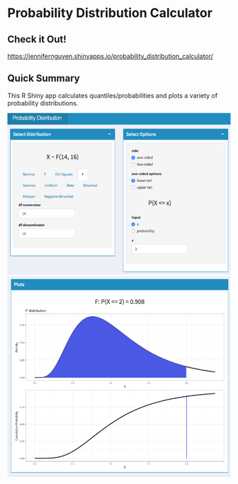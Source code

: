 # Probability Distribution Calculator

## Check it Out!

<https://jennifernguyen.shinyapps.io/probability_distribution_calculator/>

## Quick Summary

This R Shiny app calculates quantiles/probabilities and plots a variety of probability distributions. 

![screenshot of display 1](images/app_screenshot1.jpg)
![screenshot of display 2](images/app_screenshot2.jpg)
